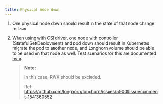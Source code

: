 ```yaml
---
title: Physical node down
---
```

1. One physical node down should result in the state of that node change to `Down`.
2. When using with CSI driver, one node with controller (StatefulSet/Deployment) and pod down should result in Kubernetes migrate the pod to another node, and Longhorn volume should be able to be used on that node as well. Test scenarios for this are documented [here](../../../node/improve-node-failure-handling/).

   > **Note:**
   > 
   > In this case, RWX should be excluded.  
   >
   > Ref: https://github.com/longhorn/longhorn/issues/5900#issuecomment-1541360552